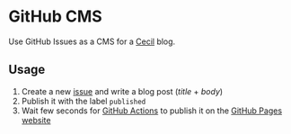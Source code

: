 # GitHub CMS

Use GitHub Issues as a CMS for a [Cecil](https://cecil.app) blog.

## Usage

1. Create a new [issue](https://github.com/Cecilapp/GitHub-CMS/issues/new) and write a blog post (_title_ + _body_)
2. Publish it with the label `published`
3. Wait few seconds for [GitHub Actions](https://github.com/Cecilapp/GitHub-CMS/actions) to publish it on the [GitHub Pages website](https://cecilapp.github.io/GitHub-CMS/)
